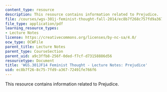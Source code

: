 ```yaml
---
content_type: resource
description: This resource contains information related to Prejudice.
file: /courses/wgs-301j-feminist-thought-fall-2014/ec8b7f268c757fd9a36772491fe766f6_MITWGS_301JF14_Sess2.pdf
file_type: application/pdf
learning_resource_types:
- Lecture Notes
license: https://creativecommons.org/licenses/by-nc-sa/4.0/
ocw_type: OCWFile
parent_title: Lecture Notes
parent_type: CourseSection
parent_uid: a9c3ffb8-256f-0ded-f7cf-d73158886d56
resourcetype: Document
title: 'WGS.301JF14 Feminist Thought - Lecture Notes: Prejudice'
uid: ec8b7f26-8c75-7fd9-a367-72491fe766f6
---
```

This resource contains information related to Prejudice.